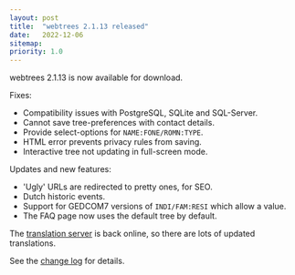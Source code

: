 ```yaml
---
layout: post
title:  "webtrees 2.1.13 released"
date:   2022-12-06
sitemap:
priority: 1.0
---
```


webtrees 2.1.13 is now available for download.

Fixes:

* Compatibility issues with PostgreSQL, SQLite and SQL-Server.
* Cannot save tree-preferences with contact details.
* Provide select-options for `NAME:FONE/ROMN:TYPE`.
* HTML error prevents privacy rules from saving.
* Interactive tree not updating in full-screen mode.

Updates and new features:

* 'Ugly' URLs are redirected to pretty ones, for SEO.
* Dutch historic events.
* Support for GEDCOM7 versions of `INDI/FAM:RESI` which allow a value.
* The FAQ page now uses the default tree by default.

The [translation server](https://translate.webtrees.net) is back
online, so there are lots of updated translations.

See the [change log](https://github.com/fisharebest/webtrees/compare/2.1.12...2.1.13) for details.
